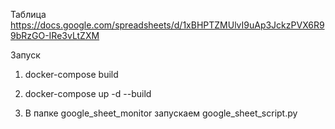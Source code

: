 Таблица https://docs.google.com/spreadsheets/d/1xBHPTZMUlvI9uAp3JckzPVX6R99bRzGO-IRe3vLtZXM

Запуск

1. docker-compose build

2. docker-compose up -d --build

3. В папке google_sheet_monitor запускаем google_sheet_script.py
